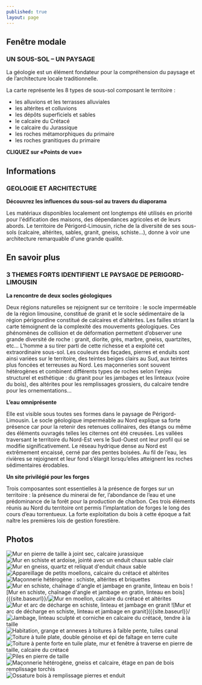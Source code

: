 ```yaml
---
published: true
layout: page
---
```


## Fenêtre modale

### UN SOUS-SOL – UN PAYSAGE

La géologie est un élément fondateur pour la compréhension du paysage et de l’architecture locale traditionnelle.

La carte représente les 8 types de sous-sol composant le territoire :

- les alluvions et les terrasses alluviales 
- les altérites et colluvions
- les dépôts superficiels et sables
- le calcaire du Crétacé
- le calcaire du Jurassique
- les roches métamorphiques du primaire
- les roches granitiques du primaire

**CLIQUEZ sur «Points de vue»**

## Informations

### GEOLOGIE ET ARCHITECTURE

**Découvrez les influences du sous-sol au travers du diaporama**

Les matériaux disponibles localement ont longtemps été utilisés en priorité pour l'édification des maisons, des dépendances agricoles et de leurs abords. Le territoire de Périgord-Limousin, riche de la diversité de ses sous-sols (calcaire, altérites, sables, granit, gneiss, schiste...), donne à voir une architecture remarquable d'une grande qualité.

## En savoir plus

### 3 THEMES FORTS IDENTIFIENT LE PAYSAGE DE PERIGORD-LIMOUSIN

**La rencontre de deux socles géologiques**

Deux régions naturelles se rejoignent sur ce territoire : le socle imperméable de la région limousine, constitué de granit et le socle sédimentaire de la région périgourdine constitué de calcaires et d’altérites. Les failles striant la carte témoignent de la complexité des mouvements géologiques. Ces phénomènes de collision et de déformation permettent d’observer une grande diversité de roche : granit, diorite, grès, marbre, gneiss, quartzites, etc… L’homme a su tirer parti de cette richesse et a exploité cet extraordinaire sous-sol. Les couleurs des façades, pierres et enduits sont ainsi variées sur le territoire, des teintes beiges clairs au Sud, aux teintes plus foncées et terreuses au Nord. Les maçonneries sont souvent hétérogènes et combinent différents types de roches selon l'enjeu structurel et esthétique : du granit pour les jambages et les linteaux (voire du bois), des altérites pour les remplissages grossiers, du calcaire tendre pour les ornementations...

**L’eau omniprésente**

Elle est visible sous toutes ses formes dans le paysage de Périgord-Limousin. Le socle géologique imperméable au Nord explique sa forte présence car pour la retenir des retenues collinaires, des étangs ou même des éléments ouvragés telles les citernes ont été creusées. Les vallées traversant le territoire du Nord-Est vers le Sud-Ouest ont leur profil qui se modifie significativement. Le réseau hydrique dense au Nord est extrêmement encaissé, cerné par des pentes boisées. Au fil de l’eau, les rivières se rejoignent et leur fond s’élargit lorsqu’elles atteignent les roches sédimentaires érodables.

**Un site privilégié pour les forges**

Trois composantes sont essentielles à la présence de forges sur un territoire : la présence du minerai de fer, l’abondance de l’eau et une prédominance de la forêt pour la production de charbon. Ces trois éléments réunis au Nord du territoire ont permis l’implantation de forges le long des cours d’eau torrentueux. La forte exploitation du bois à cette époque a fait naître les premières lois de gestion forestière.

## Photos
![Mur en pierre de taille à joint sec, calcaire jurassique]({{site.baseurl}}/data/images/3/geographie/03_GEOGRAPHIE_01.jpg)
![Mur en schiste et ardoise, jointé avec un enduit chaux sable clair]({{site.baseurl}}/data/images/3/geographie/03_GEOGRAPHIE_02.jpg)
![Mur en gneiss, quartz et reliquat d'enduit chaux sable]({{site.baseurl}}/data/images/3/geographie/03_GEOGRAPHIE_03.jpg)
![Appareillage de petits moellons, calcaire du crétacé et altérites]({{site.baseurl}}/data/images/3/geographie/03_GEOGRAPHIE_04.jpg)
![Maçonnerie hétérogène : schiste, altérites et briquettes]({{site.baseurl}}/data/images/3/geographie/03_GEOGRAPHIE_05.jpg)
![Mur en schiste, chaînage d'angle et jambage en granite, linteau en bois]({{site.baseurl}}/data/images/3/geographie/03_GEOGRAPHIE_06.jpg)
![Mur en schiste, chaînage d'angle et jambage en gratin, linteau en bois]({{site.baseurl}}/![Mur en moellon, calcaire du crétacé et altérites]({{site.baseurl}}/data/images/3/geographie/03_GEOGRAPHIE_07.jpg)
![Mur et arc de décharge en schiste, linteau et jambage en granit]({{site.baseurl}}/data/images/3/geographie/03_GEOGRAPHIE_08.jpg)
![Mur et arc de décharge en schiste, linteau et jambage en granit]({{site.baseurl}}/![Jambage, linteau sculpté et corniche en calcaire du crétacé, tendre à la taille]({{site.baseurl}}/data/images/3/geographie/03_GEOGRAPHIE_09.jpg)
![Habitation, grange et annexes à toitures à faible pente, tuiles canal]({{site.baseurl}}/data/images/3/geographie/03_GEOGRAPHIE_10.jpg)
![Toiture à tuile plate, double génoise et épi de faîtage en terre cuite]({{site.baseurl}}/data/images/3/geographie/03_GEOGRAPHIE_11.jpg)
![Toiture à pente forte en tuile plate, mur et fenêtre à traverse en pierre de taille, calcaire du crétacé]({{site.baseurl}}/data/images/3/geographie/03_GEOGRAPHIE_12.jpg)
![Piles en pierre de taille]({{site.baseurl}}/data/images/3/geographie/03_GEOGRAPHIE_13.jpg)
![Maçonnerie hétérogène, gneiss et calcaire, étage en pan de bois remplissage torchis]({{site.baseurl}}/data/images/3/geographie/03_GEOGRAPHIE_14.jpg)
![Ossature bois à remplissage pierres et enduit]({{site.baseurl}}/data/images/3/geographie/03_GEOGRAPHIE_15.jpg)
